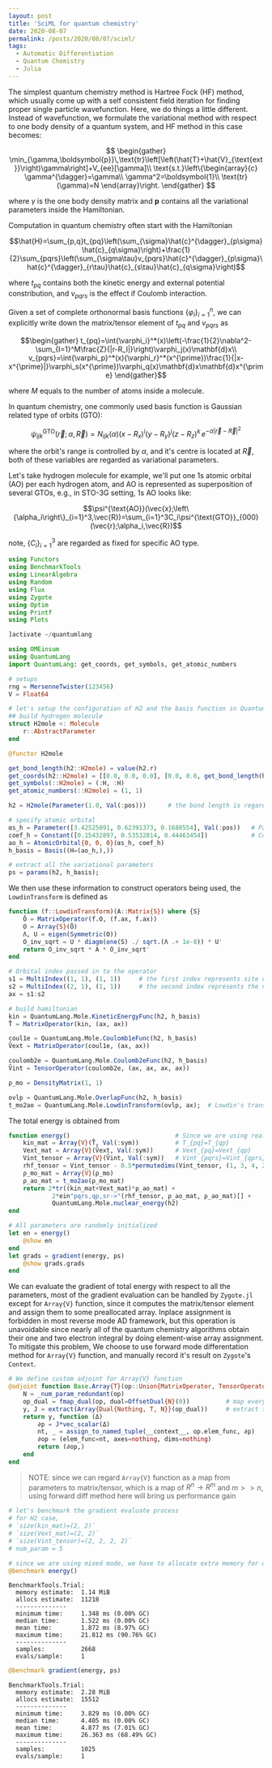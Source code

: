 ```yaml
---
layout: post
title: 'SciML for quantum chemistry'
date: 2020-08-07
permalink: /posts/2020/08/07/sciml/
tags: 
  - Automatic Differentiation
  - Quantum Chemistry
  - Julia
---
```


The simplest quantum chemistry method is Hartree Fock (HF) method, which usually come up with a self consistent field iteration for finding proper single particle wavefunction. Here, we do things a little different. Instead of wavefunction, we formulate the variational method with respect to one body density of a quantum system, and HF method in this case becomes:

$$
\begin{gather}
\min_{\gamma,\boldsymbol{p}}\,\text{tr}\left[\left(\hat{T}+\hat{V}_{\text{ext}}\right)\gamma\right]+V_{ee}[\gamma]\\
\text{s.t.}\left\{\begin{array}{c}
\gamma^{\dagger}=\gamma\\
\gamma^2=\boldsymbol{1}\\
\text{tr}(\gamma)=N
\end{array}\right.
\end{gather}
$$

where $\gamma$ is the one body density matrix and $\boldsymbol{p}$ contains all the variational parameters inside the Hamiltonian.

Computation in quantum chemistry often start with the Hamiltonian


$$\hat{H}=\sum_{p,q}t_{pq}\left(\sum_{\sigma}\hat{c}^{\dagger}_{p\sigma}\hat{c}_{q\sigma}\right)+\frac{1}{2}\sum_{pqrs}\left(\sum_{\sigma\tau}v_{pqrs}\hat{c}^{\dagger}_{p\sigma}\hat{c}^{\dagger}_{r\tau}\hat{c}_{s\tau}\hat{c}_{q\sigma}\right)$$


where $t_{pq}$ contains both the kinetic energy and external potential constribution, and $v_{pqrs}$ is the effect if Coulomb interaction.


Given a set of complete orthonormal basis functions $\left\{\varphi_i\right\}_{i=1}^{n}$, we can explicitly write down the matrix/tensor element of $t_{pq}$ and $v_{pqrs}$ as


$$\begin{gather}
t_{pq}=\int{\varphi_i}^*(x)\left(-\frac{1}{2}\nabla^2-\sum_{I=1}^M\frac{Z}{|r-R_I|}\right)\varphi_j(x)\mathbf{d}x\\
v_{pqrs}=\int{\varphi_p}^*(x){\varphi_r}^*(x^{\prime})\frac{1}{|x-x^{\prime}|}\varphi_s(x^{\prime})\varphi_q(x)\mathbf{d}x\mathbf{d}x^{\prime}
\end{gather}$$


where $M$ equals to the number of atoms inside a molecule.

In quantum chemistry, one commonly used basis function is Gaussian related type of orbits (GTO):


$$\psi^{\text{GTO}}_{ijk}(\vec{r}; \alpha, \vec{R})=N_{ijk}(\alpha)(x-R_x)^i(y-R_y)^j(z-R_z)^k\,e^{-\alpha|\vec{r}-\vec{R}|^2}$$


where the orbit's range is controlled by $\alpha$, and it's centre is located at $\vec{R}$, both of these variables are regarded as variational parameters.

Let's take hydrogen molecule for example, we'll put one $1$s atomic orbital (AO) per each hydrogen atom, and AO is represented as superposition of several GTOs, e.g., in STO-$3$G setting, $1$s AO looks like:


$$\psi^{\text{AO}}(\vec{x};\left\{\alpha_i\right\}_{i=1}^3,\vec{R})=\sum_{i=1}^3C_i\psi^{\text{GTO}}_{000}(\vec{r};\alpha_i,\vec{R})$$


note, $\left\{C_i\right\}_{i=1}^3$ are regarded as fixed for specific AO type.



```julia
using Functors
using BenchmarkTools
using LinearAlgebra
using Random
using Flux
using Zygote
using Optim
using Printf
using Plots
```


```julia
]activate ~/quantumlang
```



```julia
using OMEinsum
using QuantumLang
import QuantumLang: get_coords, get_symbols, get_atomic_numbers
```



```julia
# setups
rng = MersenneTwister(123456)
V = Float64
```




```julia
# let's setup the configuration of H2 and the basis function in QuantumLang.jl
## build hydrogen molecule
struct H2mole <: Molecule
    r::AbstractParameter
end

@functor H2mole

get_bond_length(h2::H2mole) = value(h2.r)
get_coords(h2::H2mole) = [[0.0, 0.0, 0.0], [0.0, 0.0, get_bond_length(h2)]]
get_symbols(::H2mole) = (:H, :H)
get_atomic_numbers(::H2mole) = (1, 1)

h2 = H2mole(Parameter(1.0, Val(:pos)))      # the bond length is regarded as a parameter

# specify atomic orbital
αs_h = Parameter([3.42525091, 0.62391373, 0.1688554], Val(:pos))   # Parameter is variant
coef_h = Constant([0.15432897, 0.53532814, 0.44463454])            # Constant is invariant
ao_h = AtomicOrbital{0, 0, 0}(αs_h, coef_h)
h_basis = Basis((H=(ao_h,),))

# extract all the variational parameters
ps = params(h2, h_basis);
```

We then use these information to construct operators being used, the `LowdinTransform` is defined as
```julia
function (f::LowdinTransform)(A::Matrix{S}) where {S}
    Ô = MatrixOperator(f.O, (f.ax, f.ax))
    O = Array{S}(Ô)
    Λ, U = eigen(Symmetric(O))
    O_inv_sqrt = U * diagm(one(S) ./ sqrt.(Λ .+ 1e-8)) * U'
    return O_inv_sqrt * A * O_inv_sqrt'
end
```


```julia
# Orbital index passed in to the operator
s1 = MultiIndex((1, 1), (1, 1))     # the first index represents site of hydrogen atom,
s2 = MultiIndex((2, 1), (1, 1))     # the second index represents the number of AO placed at each atom
ax = s1:s2

# build hamiltonian
kin = QuantumLang.Mole.KineticEnergyFunc(h2, h_basis)
T̂ = MatrixOperator(kin, (ax, ax))

coul1e = QuantumLang.Mole.Coulomb1eFunc(h2, h_basis)
V̂ext = MatrixOperator(coul1e, (ax, ax))

coulomb2e = QuantumLang.Mole.Coulomb2eFunc(h2, h_basis)
V̂int = TensorOperator(coulomb2e, (ax, ax, ax, ax))

ρ_mo = DensityMatrix(1, 1)

ovlp = QuantumLang.Mole.OverlapFunc(h2, h_basis)
t_mo2ao = QuantumLang.Mole.LowdinTransform(ovlp, ax);  # Lowdin's transformation is used to orthogonalize the AOs
```

The total energy is obtained from


```julia
function energy()                             # Since we are using real orbitals, we can reduce the computation by exploring symmetry of the matrix
    kin_mat = Array{V}(T̂, Val(:sym))          # T_{pq}=T_{qp}
    Vext_mat = Array{V}(V̂ext, Val(:sym))      # Vext_{pq}=Vext_{qp}
    Vint_tensor = Array{V}(V̂int, Val(:sym))   # Vint_{pqrs}=Vint_{qprs}=Vint_{pqsr}=Vint_{qpsr}=Vint_{rspq}=Vint_{rsqp}=Vint_{srpq}=Vint_{srqp}
    rhf_tensor = Vint_tensor - 0.5*permutedims(Vint_tensor, (1, 3, 4, 2))    # Restricted HF approximation
    ρ_mo_mat = Array{V}(ρ_mo)
    ρ_ao_mat = t_mo2ao(ρ_mo_mat)
    return 2*tr((kin_mat+Vext_mat)*ρ_ao_mat) + 
            2*ein"pqrs,qp,sr->"(rhf_tensor, ρ_ao_mat, ρ_ao_mat)[] +
            QuantumLang.Mole.nuclear_energy(h2)
end

# All parameters are randomly initialized 
let en = energy()
    @show en
end
let grads = gradient(energy, ps)
    @show grads.grads
end
```

We can evaluate the gradient of total energy with respect to all the parameters, most of the gradient evaluation can be handled by `Zygote.jl` except for `Array{V}` function, since it computes the matrix/tensor element and assign them to some preallocated array. Inplace assignment is forbidden in most reverse mode AD framework, but this operation is unavoidable since nearly all of the quantum chemistry algorithms obtain their one and two electron integral by doing element-wise array assignment. To mitigate this problem, We choose to use forward mode differentation method for `Array{V}` function, and manually record it's result on `Zygote`'s `Context`.
```julia
# We define custom adjoint for Array{V} function
@adjoint function Base.Array{T}(op::Union{MatrixOperator, TensorOperator}) where {T}
    N = _num_param_redundant(op)
    op_dual = fmap_dual(op, dual=OffsetDual{N}(0))          # map every optimizable parameter to a dual number
    y, J = extract(Array{Dual{Nothing, T, N}}(op_dual))     # extract the result and jacobian
    return y, function (Δ)
        ∂p = J*vec_scalar(Δ)
        nt, _ = assign_to_named_tuple(__context__, op.elem_func, ∂p)
        ∂op = (elem_func=nt, axes=nothing, dims=nothing)
        return (∂op,)
    end
end
```
> NOTE: since we can regard `Array{V}` function as a map from parameters to matrix/tensor, which is a map of $R^n\to R^{m}$ and $m>>n$, using forward diff method here will bring us performance gain


```julia
# let's benchmark the gradient evaluate process
# for H2 case, 
# `size(kin_mat)=(2, 2)`
# `size(Vext_mat)=(2, 2)`
# `size(Vint_tensor)=(2, 2, 2, 2)`
# num_param = 5

# since we are using mixed mode, we have to allocate extra memory for dual numbers in the forward process, compute and collect the gradient
@benchmark energy()
```




    BenchmarkTools.Trial: 
      memory estimate:  1.14 MiB
      allocs estimate:  11218
      --------------
      minimum time:     1.348 ms (0.00% GC)
      median time:      1.522 ms (0.00% GC)
      mean time:        1.872 ms (8.97% GC)
      maximum time:     21.812 ms (90.76% GC)
      --------------
      samples:          2668
      evals/sample:     1




```julia
@benchmark gradient(energy, ps)
```




    BenchmarkTools.Trial: 
      memory estimate:  2.28 MiB
      allocs estimate:  15512
      --------------
      minimum time:     3.829 ms (0.00% GC)
      median time:      4.405 ms (0.00% GC)
      mean time:        4.877 ms (7.01% GC)
      maximum time:     26.363 ms (68.49% GC)
      --------------
      samples:          1025
      evals/sample:     1


